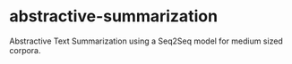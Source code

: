 # abstractive-summarization
Abstractive Text Summarization using a Seq2Seq model for medium sized corpora.
